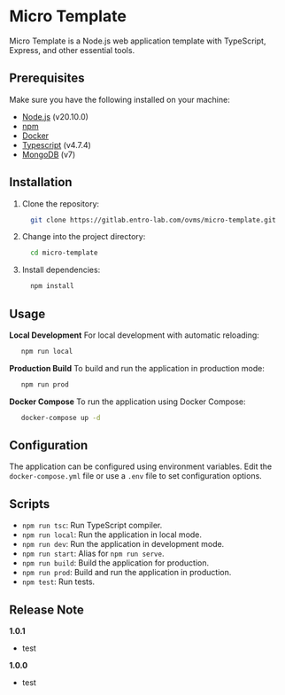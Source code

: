 # Micro Template

Micro Template is a Node.js web application template with TypeScript, Express, and other essential tools.

## Prerequisites

Make sure you have the following installed on your machine:

- [Node.js](https://nodejs.org/) (v20.10.0)
- [npm](https://www.npmjs.com/)
- [Docker](https://www.docker.com/)
- [Typescript](https://www.typescriptlang.org/Typescript) (v4.7.4)
- [MongoDB](https://www.mongodb.com/try/download/community) (v7)

## Installation

1. Clone the repository:
	```bash
      git clone https://gitlab.entro-lab.com/ovms/micro-template.git
   ```

2. Change into the project directory:
	```bash
      cd micro-template
   ```
   
3. Install dependencies:
	```bash
      npm install
   ```
   
## Usage
**Local Development**
For local development with automatic reloading:
   ```bash
      npm run local
   ```

**Production Build**
To build and run the application in production mode:
   ```bash
      npm run prod
   ```

**Docker Compose**
To run the application using Docker Compose:
   ```bash
      docker-compose up -d
   ```
   
## Configuration

The application can be configured using environment variables. Edit the `docker-compose.yml` file or use a `.env` file to set configuration options.

## Scripts

-   `npm run tsc`: Run TypeScript compiler.
-   `npm run local`: Run the application in local mode.
-   `npm run dev`: Run the application in development mode.
-   `npm run start`: Alias for `npm run serve`.
-   `npm run build`: Build the application for production.
-   `npm run prod`: Build and run the application in production.
-   `npm test`: Run tests.


## Release Note
**1.0.1**
 - test

**1.0.0**
 - test